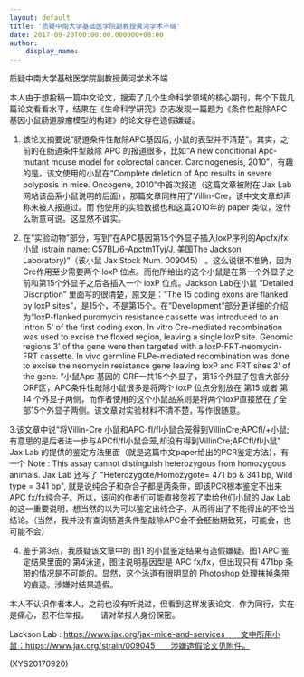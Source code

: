 ```yaml
---
layout: default
title: '质疑中南大学基础医学院副教授黄河学术不端'
date: 2017-09-20T00:00:00.000000+08:00
author:
    display_name: 
---
```


质疑中南大学基础医学院副教授黄河学术不端

本人由于想投稿一篇中文论文，搜索了几个生命科学领域的核心期刊，每个下载几篇论文看看水平，结果在《生命科学研究》杂志发现一篇题为《条件性敲除APC 基因小鼠肠道腺瘤模型的构建》的论文存在造假嫌疑。

1. 该论文摘要说“肠道条件性敲除APC基因后, 小鼠的表型并不清楚”。其实，之前的在肠道条件型敲除 APC 的报道很多，比如“A new conditional Apc-mutant mouse model for colorectal cancer. Carcinogenesis, 2010”，有趣的是，该文使用的小鼠在“Complete deletion of Apc results in severe polyposis in mice. Oncogene, 2010”中首次报道（这篇文章被附在 Jax Lab 网站该品系小鼠说明的后面），那篇文章同样用了Villin-Cre，该中文文章却声称未被人报道过。而 他使用的实验数据也和这篇2010年的 paper 类似，没什么新意可说。这显然不诚实。

2. 在“实验动物”部分，写到“在APC基因第15个外显子插入loxP序列的Apcfx/fx小鼠 (strain name: C57BL/6-Apctm1Tyj/J, 美国The Jackson Laboratory)”（该小鼠 Jax Stock Num. 009045） 。这么说很不准确，因为Cre作用至少需要两个 loxP 位点。而他所给出的这个小鼠是在第一个外显子之前和第15个外显子之后各插入一个 loxP 位点。Jackson Lab在小鼠 “Detailed Discription” 里面写的很清楚，原文是：“The 15 coding exons are flanked by loxP sites”，是15个，不是第15个。在“Development”部分更详细的介绍为“loxP-flanked puromycin resistance cassette was introduced to an intron 5' of the first coding exon. In vitro Cre-mediated recombination was used to excise the floxed region, leaving a single loxP site. Genomic regions 3' of the gene were then targeted with a loxP-FRT-neomycin-FRT cassette. In vivo germline FLPe-mediated recombination was done to excise the neomycin resistance gene leaving loxP and FRT sites 3' of the gene. ”小鼠Apc 基因的 ORF一共15个外显子，第15个外显子包含大部分ORF区，APC条件性敲除小鼠很多是将两个 loxP 位点分别放在 第15 或者 第14 个外显子两侧，而作者使用的这个小鼠品系则是将两个loxP直接放在了全部15个外显子两侧。该文章对实验材料不清不楚，写作很随意。

3.该文章中说“将Villin-Cre 小鼠和APC-fl/fl小鼠合笼得到VillinCre;APCfl/+小鼠;有意思的是后者进一步与APCfl/fl小鼠合笼,却没有得到VillinCre;APCfl/fl小鼠” Jax Lab 的提供的鉴定方法里面（就是这篇中文paper给出的PCR鉴定方法），有一个 Note : This assay cannot distinguish heterozygous from homozygous animals. Jax Lab 还写了 "Heterozygote/Homozygote= 471 bp & 341 bp, Wild type = 341 bp", 就是说纯合子和杂合子都是两条带，即该PCR根本鉴定不出来APC fx/fx纯合子。所以，该问的作者们可能直接忽视了卖给他们小鼠的 Jax Lab 的这一重要说明，想当然的以为可以鉴定出纯合子，从而得出了不能得出的不恰当结论。（当然，我并没有查询肠道条件型敲除APC会不会胚胎期致死，可能会，也可能不会）

4. 鉴于第3点，我质疑该文章中的 图1 的小鼠鉴定结果有造假嫌疑。图1 APC 鉴定结果里面的 第4泳道，图注说明基因型是 APC fx/fx，但出现只有 471bp 条带的情况是不可能的。显然，这个泳道有很明显的 Photoshop 处理抹掉条带的痕迹。涉嫌对结果造假。

本人不认识作者本人，之前也没有听说过，但看到这样发表论文，作为同行，实在是痛心，忍不住举报。　　请对举报人身份保密。

Lackson Lab : https://www.jax.org/jax-mice-and-services　　文中所用小鼠：https://www.jax.org/strain/009045　　涉嫌造假论文见附件。

(XYS20170920)

